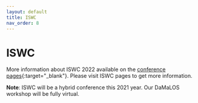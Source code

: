 ```yaml
---
layout: default
title: ISWC
nav_order: 8
---
```


# ISWC
More information about ISWC 2022 available on the [conference pages](https://iswc2022.semanticweb.org/){:target="_blank"}. Please visit ISWC pages to get more information.

**Note**: ISWC will be a hybrid conference this 2021 year. Our DaMaLOS workshop will be fully virtual. 